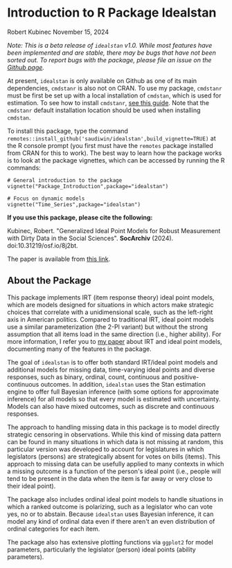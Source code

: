 Introduction to R Package Idealstan
================
Robert Kubinec
November 15, 2024

*Note: This is a beta release of `idealstan` v1.0. While most features have been implemented and are stable, there may be bugs that have not been sorted out. To report bugs with the package, please file an issue on the [Github page](https://github.com/saudiwin/idealstan/issues).* 

At present, `idealstan` is only available on Github as one of its main dependencies, `cmdstanr` is also not on CRAN. To use my package, `cmdstanr` must be first be set up with a local installation of `cmdstan`, which is used for estimation. To see how to install `cmdstanr`, [see this guide](https://mc-stan.org/cmdstanr/). Note that the `cmdstanr` default installation location should be used when installing `cmdstan`.

To install this package, type the command `remotes::install_github('saudiwin/idealstan',build_vignette=TRUE)` at the R console prompt (you first must have the `remotes` package installed from CRAN for this to work). The best way to learn how the package works is to look at the package vignettes, which can be accessed by running the R commands:

```
# General introduction to the package
vignette("Package_Introduction",package="idealstan")

# Focus on dynamic models
vignette("Time_Series",package="idealstan")
```

**If you use this package, please cite the following:**

Kubinec, Robert. "Generalized Ideal Point Models for Robust Measurement with Dirty Data in the Social Sciences". **SocArchiv** (2024). doi:10.31219/osf.io/8j2bt.

The paper is available from [this link](https://osf.io/8j2bt/).

## About the Package

This package implements IRT (item response theory) ideal point models, which are models designed for situations in which actors make strategic choices that correlate with a unidimensional scale, such as the left-right axis in American politics. Compared to traditional IRT, ideal point models use a similar parameterization (the 2-Pl variant) but without the strong assumption that all items load in the same direction (i.e., higher ability). For more information, I refer you to [my paper](https://osf.io/8j2bt/) about IRT and ideal point models, documenting many of the features in the package.

The goal of `idealstan` is to offer both standard IRT/ideal point models and additional models for missing data, time-varying ideal points and diverse responses, such as binary, ordinal, count, continuous and positive-continuous outcomes. In addition, `idealstan` uses the Stan estimation engine to offer full Bayesian inference (with some options for approximate inference) for all models so that every model is estimated with uncertainty. Models can also have mixed outcomes, such as discrete and continuous responses.

The approach to handling missing data in this package is to model directly strategic censoring in observations. While this kind of missing data pattern can be found in many situations in which data is not missing at random, this particular version was developed to account for legislatures in which legislators (persons) are strategically absent for votes on bills (items). This approach to missing data can be usefully applied to many contexts in which a missing outcome is a function of the person's ideal point (i.e., people will tend to be present in the data when the item is far away or very close to their ideal point).

The package also includes ordinal ideal point models to handle situations in which a ranked outcome is polarizing, such as a legislator who can vote yes, no or to abstain. Because `idealstan` uses Bayesian inference, it can model any kind of ordinal data even if there aren't an even distribution of ordinal categories for each item.

The package also has extensive plotting functions via `ggplot2` for model parameters, particularly the legislator (person) ideal points (ability parameters).


